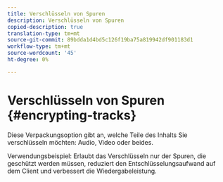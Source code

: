 ```yaml
---
title: Verschlüsseln von Spuren
description: Verschlüsseln von Spuren
copied-description: true
translation-type: tm+mt
source-git-commit: 89bdda1d4bd5c126f19ba75a819942df901183d1
workflow-type: tm+mt
source-wordcount: '45'
ht-degree: 0%

---
```



# Verschlüsseln von Spuren {#encrypting-tracks}

Diese Verpackungsoption gibt an, welche Teile des Inhalts Sie verschlüsseln möchten: Audio, Video oder beides.

Verwendungsbeispiel: Erlaubt das Verschlüsseln nur der Spuren, die geschützt werden müssen, reduziert den Entschlüsselungsaufwand auf dem Client und verbessert die Wiedergabeleistung.
